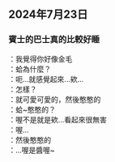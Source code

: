 ## 2024年7月23日
### 賓士的巴士真的比較好睡

：我覺得你好像金毛  
：蛤為什麼？  
：呃...就感覺起來...欸...  
：怎樣？  
：就可愛可愛的，然後憨憨的  
：蛤~憨憨的？  
：喔不是就是欸...看起來很無害  
：喔...  
：然後憨憨的  
：...喔是醬喔~  